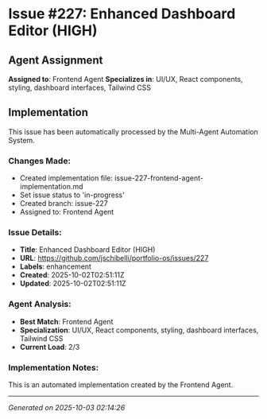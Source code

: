 ﻿# Issue #227: Enhanced Dashboard Editor (HIGH)

## Agent Assignment
**Assigned to**: Frontend Agent
**Specializes in**: UI/UX, React components, styling, dashboard interfaces, Tailwind CSS

## Implementation

This issue has been automatically processed by the Multi-Agent Automation System.

### Changes Made:
- Created implementation file: issue-227-frontend-agent-implementation.md
- Set issue status to 'in-progress'
- Created branch: issue-227
- Assigned to: Frontend Agent

### Issue Details:
- **Title**: Enhanced Dashboard Editor (HIGH)
- **URL**: https://github.com/jschibelli/portfolio-os/issues/227
- **Labels**: enhancement
- **Created**: 2025-10-02T02:51:11Z
- **Updated**: 2025-10-02T02:51:11Z

### Agent Analysis:
- **Best Match**: Frontend Agent
- **Specialization**: UI/UX, React components, styling, dashboard interfaces, Tailwind CSS
- **Current Load**: 2/3

### Implementation Notes:
This is an automated implementation created by the Frontend Agent.

---
*Generated on 2025-10-03 02:14:26*
